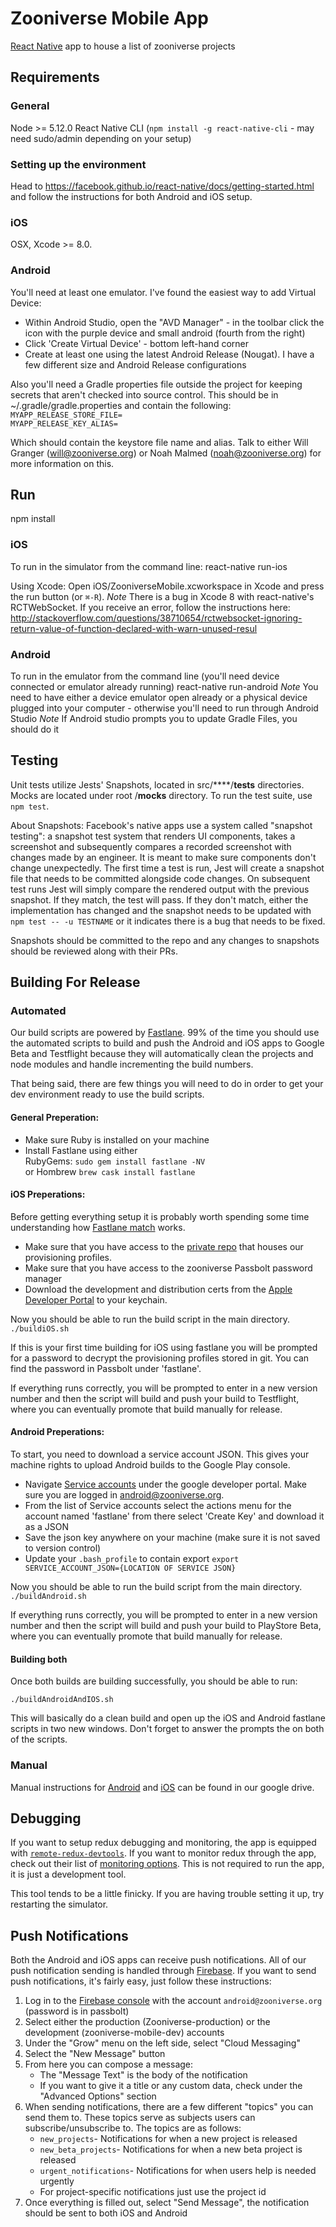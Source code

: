 # Zooniverse Mobile App
[React Native](https://facebook.github.io/react-native/) app to house a list of zooniverse projects

## Requirements
### General
Node >= 5.12.0
React Native CLI (`npm install -g react-native-cli` - may need sudo/admin depending on your setup)

### Setting up the environment
Head to https://facebook.github.io/react-native/docs/getting-started.html and follow the instructions for both Android and iOS setup.

### iOS
OSX, Xcode >= 8.0.

### Android
You'll need at least one emulator.  I've found the easiest way to add Virtual Device:
  *  Within Android Studio, open the "AVD Manager" -  in the toolbar click the icon with the purple device and small android (fourth from the right)
  *  Click 'Create Virtual Device' - bottom left-hand corner
  *  Create at least one using the latest Android Release (Nougat).  I have a few different size and Android Release configurations

Also you'll need a Gradle properties file outside the project for keeping secrets that aren't checked into source control. This should be in ~/.gradle/gradle.properties and contain the following:
`MYAPP_RELEASE_STORE_FILE=`    
`MYAPP_RELEASE_KEY_ALIAS=`

Which should contain the keystore file name and alias. Talk to either Will Granger (will@zooniverse.org) or Noah Malmed (noah@zooniverse.org) for more information on this.

## Run
npm install

### iOS
To run in the simulator from the command line:
react-native run-ios

Using Xcode:
Open iOS/ZooniverseMobile.xcworkspace in Xcode and press the run button (or `⌘-R`).
*Note*  There is a bug in Xcode 8 with react-native's RCTWebSocket.  If you receive an error, follow the instructions here:
http://stackoverflow.com/questions/38710654/rctwebsocket-ignoring-return-value-of-function-declared-with-warn-unused-resul

### Android
To run in the emulator from the command line (you'll need device connected or emulator already running)
react-native run-android
*Note* You need to have either a device emulator open already or a physical device plugged into your computer - otherwise you'll need to run through Android Studio
*Note* If Android studio prompts you to update Gradle Files, you should do it

## Testing
Unit tests utilize Jests' Snapshots, located in src/****/__tests__ directories.  Mocks are located under root /__mocks__ directory.
To run the test suite, use `npm test`.  

About Snapshots:  Facebook's native apps use a system called "snapshot testing":  a snapshot test system that renders UI components, takes a screenshot and subsequently compares a recorded screenshot with changes made by an engineer.  It is meant to make sure components don't change unexpectedly.  The first time a test is run, Jest will create a snapshot file that needs to be committed alongside code changes.  On subsequent test runs Jest will simply compare the rendered output with the previous snapshot. If they match, the test will pass. If they don't match, either the implementation has changed and the snapshot needs to be updated with `npm test -- -u TESTNAME` or it indicates there is a bug that needs to be fixed.

Snapshots should be committed to the repo and any changes to snapshots should be reviewed along with their PRs.

## Building For Release

### Automated 
Our build scripts are powered by [Fastlane](https://fastlane.tools/). 99% of the time you should use the automated scripts to build and push the Android and iOS apps to Google Beta and Testflight because they will automatically clean the projects and node modules and handle incrementing the build numbers.

That being said, there are few things you will need to do in order to get your dev environment ready to use the build scripts.

#### General Preperation:

- Make sure Ruby is installed on your machine  
- Install Fastlane using either  
RubyGems: 
	`sudo gem install fastlane -NV`  
or Hombrew `brew cask install fastlane`


#### iOS Preperations: 
   Before getting everything setup it is probably worth spending some time understanding how [Fastlane match](https://codesigning.guide/) works. 

- Make sure that you have access to the [private repo](https://github.com/zooniverse/mobile-provisioning-profiles) that houses our provisioning profiles.
- Make sure that you have access to the zooniverse Passbolt password manager 
- Download the development and distribution certs from the [Apple Developer Portal](https://developer.apple.com/account/ios/certificate/?teamId=888MXXMABP) to your keychain.

Now you should be able to run the build script in the main directory.  
	`./buildiOS.sh`
	
If this is your first time building for iOS using fastlane you will be prompted for a password to decrypt the provisioning profiles stored in git. You can find the password in Passbolt under 'fastlane'.  
  
  If everything runs correctly, you will be prompted to enter in a new version number and then the script will build and push your build to Testflight, where you can eventually promote that build manually for release.
  
#### Android Preperations:
	
To start, you need to download a service account JSON. This gives your machine rights to upload Android builds to the Google Play console.
  
- Navigate [Service accounts](https://console.developers.google.com/iam-admin/serviceaccounts/project?project=643622617518) under the google developer portal. Make sure you are logged in android@zooniverse.org.
- From the list of Service accounts select the actions menu for the account named 'fastlane' from there select 'Create Key' and download it as a JSON
- Save the json key anywhere on your machine (make sure it is not saved to version control)
- Update your `.bash_profile` to contain export `export SERVICE_ACCOUNT_JSON={LOCATION OF SERVICE JSON}`

Now you should be able to run the build script from the main directory.  
`./buildAndroid.sh`

If everything runs correctly, you will be prompted to enter in a new version number and then the script will build and push your build to PlayStore Beta, where you can eventually promote that build manually for release.

#### Building both

Once both builds are building successfully, you should be able to run:

`./buildAndroidAndIOS.sh`  

This will basically do a clean build and open up the iOS and Android  fastlane scripts in two new windows. Don't forget to answer the prompts the on both of the scripts.


### Manual

Manual instructions for [Android](https://docs.google.com/document/d/14yNuwpYofV2m5hYle3zg19fJKUk3ymYU2RkkN75DlF8/) and [iOS](https://docs.google.com/document/d/1kMbryj3tvJhnXkdIgHcnmOJQqwh_VMLspuCFYJfn_0s/edit) can be found in our google drive. 

## Debugging 
If you want to setup redux debugging and monitoring, the app is equipped with [`remote-redux-devtools`](https://github.com/zalmoxisus/remote-redux-devtools). If you want to monitor redux through the app, check out their list of [monitoring options](https://github.com/zalmoxisus/remote-redux-devtools#monitoring). This is not required to run the app, it is just a development tool.

This tool tends to be a little finicky. If you are having trouble setting it up, try restarting the simulator.


## Push Notifications 

Both the Android and iOS apps can receive push notifications. All of our push notification sending is handled through [Firebase](https://firebase.google.com/). If you want to send push notifications, it's fairly easy, just follow these instructions:
	
1. Log in to the [Firebase console](https://console.firebase.google.com) with the account `android@zooniverse.org` (password is in passbolt) 
2. Select either the production (Zooniverse-production) or the development (zooniverse-mobile-dev) accounts
3. Under the "Grow" menu on the left side, select "Cloud Messaging"
4. Select the "New Message" button
5. From here you can compose a message:
	* The "Message Text" is the body of the notification
	* If you want to give it a title or any custom data, check under the "Advanced Options" section
6. When sending notifications, there are a few different "topics" you can send them to. These topics serve as subjects users can subscribe/unsubscribe to. The topics are as follows:
	* `new_projects`- Notifications for when a new project is released
	* `new_beta_projects`- Notifications for when a new beta project is released
   * `urgent_notifications`- Notifications for when users help is needed urgently
   * For project-specific notifications just use the project id
7. Once everything is filled out, select "Send Message", the notification should be sent to both iOS and Android
